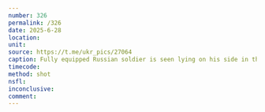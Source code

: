 ```yaml
---
number: 326
permalink: /326
date: 2025-6-28
location: 
unit: 
source: https://t.me/ukr_pics/27064
caption: Fully equipped Russian soldier is seen lying on his side in the middle of open field with tank mines scattered around him. He shoots himself moment after drone shadow crosses the scene
timecode: 
method: shot
nsfl: 
inconclusive: 
comment: 
---
```

<script async src="https://telegram.org/js/telegram-widget.js?22" data-telegram-post="ukr_pics/27064" data-width="100%" data-userpic="false"></script>